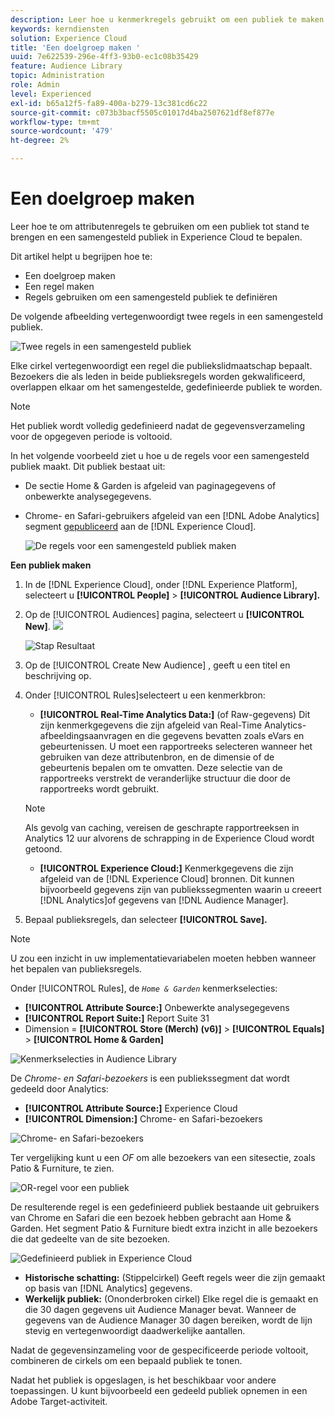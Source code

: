 ```yaml
---
description: Leer hoe u kenmerkregels gebruikt om een publiek te maken en een samengesteld publiek in Adobe Experience Cloud te definiëren.
keywords: kerndiensten
solution: Experience Cloud
title: 'Een doelgroep maken '
uuid: 7e622539-296e-4ff3-93b0-ec1c08b35429
feature: Audience Library
topic: Administration
role: Admin
level: Experienced
exl-id: b65a12f5-fa89-400a-b279-13c381cd6c22
source-git-commit: c073b3bacf5505c01017d4ba2507621df8ef877e
workflow-type: tm+mt
source-wordcount: '479'
ht-degree: 2%

---
```


# Een doelgroep maken

Leer hoe te om attributenregels te gebruiken om een publiek tot stand te brengen en een samengesteld publiek in Experience Cloud te bepalen.

Dit artikel helpt u begrijpen hoe te:

* Een doelgroep maken
* Een regel maken
* Regels gebruiken om een samengesteld publiek te definiëren

De volgende afbeelding vertegenwoordigt twee regels in een samengesteld publiek.

![Twee regels in een samengesteld publiek](assets/audience_sharing.png)

Elke cirkel vertegenwoordigt een regel die publiekslidmaatschap bepaalt. Bezoekers die als leden in beide publieksregels worden gekwalificeerd, overlappen elkaar om het samengestelde, gedefinieerde publiek te worden.

>[!NOTE]
>
>Het publiek wordt volledig gedefinieerd nadat de gegevensverzameling voor de opgegeven periode is voltooid.

In het volgende voorbeeld ziet u hoe u de regels voor een samengesteld publiek maakt. Dit publiek bestaat uit:

* De sectie Home &amp; Garden is afgeleid van paginagegevens of onbewerkte analysegegevens.
* Chrome- en Safari-gebruikers afgeleid van een [!DNL Adobe Analytics] segment [gepubliceerd](audience-library.md#task_32FEEFE0B32E4E388CD4D892D727282A) aan de [!DNL Experience Cloud].

   ![De regels voor een samengesteld publiek maken](assets/audience_create.png)

**Een publiek maken**

1. In de [!DNL Experience Cloud], onder [!DNL Experience Platform], selecteert u **[!UICONTROL People]** > **[!UICONTROL Audience Library].**
1. Op de [!UICONTROL Audiences] pagina, selecteert u **[!UICONTROL New]**. ![](assets/add_icon_small.png)

   ![Stap Resultaat](assets/audience_create_new.png)

1. Op de [!UICONTROL Create New Audience] , geeft u een titel en beschrijving op.
1. Onder [!UICONTROL Rules]selecteert u een kenmerkbron:

   * **[!UICONTROL Real-Time Analytics Data:]** (of Raw-gegevens) Dit zijn kenmerkgegevens die zijn afgeleid van Real-Time Analytics-afbeeldingsaanvragen en die gegevens bevatten zoals eVars en gebeurtenissen. U moet een rapportreeks selecteren wanneer het gebruiken van deze attributenbron, en de dimensie of de gebeurtenis bepalen om te omvatten. Deze selectie van de rapportreeks verstrekt de veranderlijke structuur die door de rapportreeks wordt gebruikt.
   >[!NOTE]
   >
   >Als gevolg van caching, vereisen de geschrapte rapportreeksen in Analytics 12 uur alvorens de schrapping in de Experience Cloud wordt getoond.

   * **[!UICONTROL Experience Cloud:]** Kenmerkgegevens die zijn afgeleid van de [!DNL Experience Cloud] bronnen. Dit kunnen bijvoorbeeld gegevens zijn van publiekssegmenten waarin u creeert [!DNL Analytics]of gegevens van [!DNL Audience Manager].

1. Bepaal publieksregels, dan selecteer **[!UICONTROL Save].**

>[!NOTE]
>
>U zou een inzicht in uw implementatievariabelen moeten hebben wanneer het bepalen van publieksregels.

Onder [!UICONTROL Rules], de *`Home & Garden`* kenmerkselecties:

* **[!UICONTROL Attribute Source:]** Onbewerkte analysegegevens
* **[!UICONTROL Report Suite:]** Report Suite 31
* Dimension = **[!UICONTROL Store (Merch) (v6)]** > **[!UICONTROL Equals]** > **[!UICONTROL Home & Garden]**

![Kenmerkselecties in Audience Library](assets/home_garden.png)

De *Chrome- en Safari-bezoekers* is een publiekssegment dat wordt gedeeld door Analytics:

* **[!UICONTROL Attribute Source:]** Experience Cloud
* **[!UICONTROL Dimension:]** Chrome- en Safari-bezoekers

![Chrome- en Safari-bezoekers](assets/chrome_safari.png)

Ter vergelijking kunt u een *OF* om alle bezoekers van een sitesectie, zoals Patio &amp; Furniture, te zien.

![OR-regel voor een publiek](assets/audiences_rule_patio.png)

De resulterende regel is een gedefinieerd publiek bestaande uit gebruikers van Chrome en Safari die een bezoek hebben gebracht aan Home &amp; Garden. Het segment Patio &amp; Furniture biedt extra inzicht in alle bezoekers die dat gedeelte van de site bezoeken.

![Gedefinieerd publiek in Experience Cloud](assets/defined_audience.png)

* **Historische schatting:** (Stippelcirkel) Geeft regels weer die zijn gemaakt op basis van [!DNL Analytics] gegevens.
* **Werkelijk publiek:** (Ononderbroken cirkel) Elke regel die is gemaakt en die 30 dagen gegevens uit Audience Manager bevat. Wanneer de gegevens van de Audience Manager 30 dagen bereiken, wordt de lijn stevig en vertegenwoordigt daadwerkelijke aantallen.

Nadat de gegevensinzameling voor de gespecificeerde periode voltooit, combineren de cirkels om een bepaald publiek te tonen.

Nadat het publiek is opgeslagen, is het beschikbaar voor andere toepassingen. U kunt bijvoorbeeld een gedeeld publiek opnemen in een Adobe Target-activiteit.
